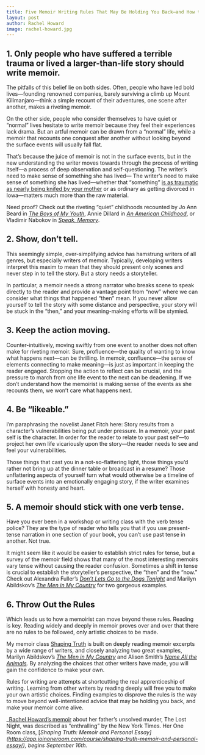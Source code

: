 ```yaml
---
title: Five Memoir Writing Rules That May Be Holding You Back—and How to Move Beyond Them
layout: post
author: Rachel Howard
image: rachel-howard.jpg
---
```


## 1. Only people who have suffered a terrible trauma or lived a larger-than-life story should write memoir. 

The pitfalls of this belief lie on both sides. Often, people who have led bold lives—founding renowned companies, barely surviving a climb up Mount Kilimanjaro—think a simple recount of their adventures, one scene after another, makes a riveting memoir.


On the other side, people who consider themselves to have quiet or “normal” lives hesitate to write memoir because they feel their experiences lack drama. But an artful memoir can be drawn from a “normal” life, while a memoir that recounts one conquest after another without looking beyond the surface events will usually fall flat.


That’s because the juice of memoir is not in the surface events, but in the new understanding the writer moves towards through the process of writing itself—a process of deep observation and self-questioning. The writer’s need to make sense of something she has lived— The writer’s need to make sense of something she has lived—whether that “something” [is as traumatic as nearly being knifed by your mother](http://www.powells.com/biblio/17-9780140179835-106) or as ordinary as getting divorced in Iowa—matters much more than the raw material.


Need proof? Check out the riveting “quiet” childhoods recounted by Jo Ann Beard in [_The Boys of My Youth_](http://www.powells.com/biblio/1-9780316085250-12), Annie Dillard in [_An American Childhood_](http://www.powells.com/biblio/7-9780060915186-5), or Vladimir Nabokov in [_Speak, Memory_](http://www.powells.com/biblio/74-9780679723394-0).


## 2. Show, don’t tell.

This seemingly simple, over-simplifying advice has hamstrung writers of all genres, but especially writers of memoir. Typically, developing writers interpret this maxim to mean that they should present only scenes and never step in to tell the story. But a story needs a storyteller.


In particular, a memoir needs a strong narrator who breaks scene to speak directly to the reader and provide a vantage point from “now” where we can consider what things that happened “then” mean. If you never allow yourself to tell the story with some distance and perspective, your story will be stuck in the “then,” and your meaning-making efforts will be stymied. 

## 3. Keep the action moving.

Counter-intuitively, moving swiftly from one event to another does not often make for riveting memoir. Sure, profluence—the quality of wanting to know what happens next—can be thrilling. In memoir, confluence—the sense of elements connecting to make meaning—is just as important in keeping the reader engaged. Stopping the action to reflect can be crucial, and the pressure to march from one life event to the next can be deadening. If we don’t understand how the memoirist is making sense of the events as she recounts them, we won’t care what happens next.

## 4. Be “likeable.” 

I’m paraphrasing the novelist Janet Fitch here: Story results from a character’s vulnerabilities being put under pressure. In a memoir, your past self is the character. In order for the reader to relate to your past self—to project her own life vicariously upon the story—the reader needs to see and feel your vulnerabilities.


Those things that cast you in a not-so-flattering light, those things you’d rather not bring up at the dinner table or broadcast in a resume? Those unflattering aspects of yourself turn what would otherwise be a timeline of surface events into an emotionally engaging story, if the writer examines herself with honesty and heart.

## 5. A memoir should stick with one verb tense. 

Have you ever been in a workshop or writing class with the verb tense police? They are the type of reader who tells you that if you use present-tense narration in one section of your book, you can’t use past tense in another. Not true.


It might seem like it would be easier to establish strict rules for tense, but a survey of the memoir field shows that many of the most interesting memoirs vary tense without causing the reader confusion. Sometimes a shift in tense is crucial to establish the storyteller’s perspective, the “then” and the “now.” Check out Alexandra Fuller’s [_Don’t Lets Go to the Dogs Tonight_](http://www.powells.com/biblio/7-9780375758997-4) and Marilyn Abildskov’s [_The Men in My Country_](http://www.powells.com/biblio/1-9780877459040-6) for two gorgeous examples.


## 6. Throw Out the Rules

Which leads us to how a memoirist can move beyond these rules. Reading is key. Reading widely and deeply in memoir proves over and over that there are no rules to be followed, only artistic choices to be made.


My memoir class [Shaping Truth](https://app.joinoneroom.com/course/shaping-truth-memoir-and-personal-essay/) is built on deeply reading memoir excerpts by a wide range of writers, and closely analyzing two great examples, Marilyn Abildskov’s [_The Men in My Country_](http://www.powells.com/biblio/1-9780877459040-6) and Alison Smith’s [_Name All the Animals_](http://www.powells.com/biblio/1-9780743255233-12). By analyzing the choices that other writers have made, you will gain the confidence to make your own.


Rules for writing are attempts at shortcutting the real apprenticeship of writing. Learning from other writers by reading deeply will free you to make your own artistic choices. Finding examples to disprove the rules is the way to move beyond well-intentioned advice that may be holding you back, and make your memoir come alive.


_[Rachel Howard’s memoir](https://app.joinoneroom.com/teacher/rachel-howard/) about her father’s unsolved murder, The Lost Night, was described as “enthralling” by the New York Times. Her One Room class, [_Shaping Truth: Memoir and Personal Essay] (https://app.joinoneroom.com/course/shaping-truth-memoir-and-personal-essay/), begins September 16th._